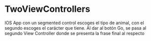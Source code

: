 # TwoViewControllers
IOS App con un segmented control escoges el tipo de animal, con el segundo escoges el carácter que tiene. Al dar al botón Go, se pasa al segundo View Controller donde se presenta la frase final al respecto


